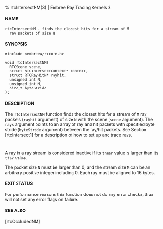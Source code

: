 % rtcIntersectNM(3) | Embree Ray Tracing Kernels 3

#### NAME

    rtcIntersectNM - finds the closest hits for a stream of M
      ray packets of size N

#### SYNOPSIS

    #include <embree4/rtcore.h>

    void rtcIntersectNM(
      RTCScene scene,
      struct RTCIntersectContext* context,
      struct RTCRayHitN* rayhit,
      unsigned int N,
      unsigned int M,
      size_t byteStride
    );

#### DESCRIPTION

The `rtcIntersectNM` function finds the closest hits for a stream of
`M` ray packets (`rayhit` argument) of size `N` with the scene
(`scene` argument). The `rays` argument points to an array of ray and
hit packets with specified byte stride (`byteStride` argument) between the
ray/hit packets. See Section [rtcIntersect1] for a description of how
to set up and trace rays.

``` {include=src/api/inc/context.md}
```

``` {include=src/api/inc/reorder.md}
```

A ray in a ray stream is considered inactive if its `tnear` value is
larger than its `tfar` value.

The packet size `N` must be larger than 0, and the stream size `M`
can be an arbitrary positive integer including 0. Each ray must be
aligned to 16 bytes.

#### EXIT STATUS

For performance reasons this function does not do any error checks,
thus will not set any error flags on failure.

#### SEE ALSO

[rtcOccludedNM]
